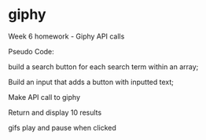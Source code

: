 # giphy
Week 6 homework - Giphy API calls


Pseudo Code:

build a search button for each search term within an array;

Build an input that adds a button with inputted text;

Make API call to giphy

Return and display 10 results

gifs play and pause when clicked